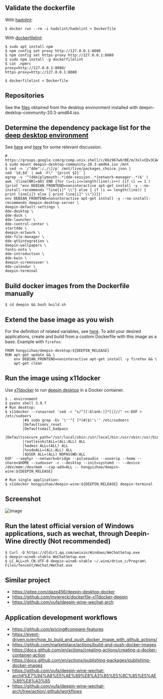 ## Validate the dockerfile

With [hadolint](https://github.com/hadolint/hadolint/issues/506):
```
$ docker run --rm -i hadolint/hadolint < Dockerfile
```
With [dockerfilelint](https://github.com/replicatedhq/dockerfilelint):
```
$ sudo apt install npm
$ npm config set proxy http://127.0.0.1:8080
$ npm config set https-proxy http://127.0.0.1:8080
$ sudo npm install -g dockerfilelint
$ cat .npmrc
proxy=http://127.0.0.1:8080/
https-proxy=http://127.0.0.1:8080

$ dockerfilelint < Dockerfile
```

## Repositories
See the [files](https://github.com/hongyi-zhao/dockerfile/tree/master/deepin/etc/apt) obtained from the desktop environment installed with deepin-desktop-community-20.3-amd64.iso.

## Determine the dependency package list for the [deep desktop environment](https://www.deepin.org/en/dde/)

See [here](https://groups.google.com/g/comp.unix.shell/c/86z967wGrBE/m/O8UHam31CAAJ) and [here](https://github.com/mviereck/dockerfile-x11docker-deepin/issues/25#issuecomment-731782023) for some relevant discussion.
```
# https://groups.google.com/g/comp.unix.shell/c/86z967wGrBE/m/XxlvCDv3CAAJ
$ sudo mount deepin-desktop-community-20.3-amd64.iso /mnt
$ sed -n '/"dde":/,/\]/p' /mnt/live/packages_choice.json |
sed '1d;$d' | awk -F\" '{print $2}' |
egrep -v '^(dde|plymouth-.*|dde-session-.*|network-manager-.*)$' |
awk '{line[NR]=$0} END {for (i=1;i<=length(line);i++) {if (i == 1 ) {print "env DEBIAN_FRONTEND=noninteractive apt-get install -y --no-install-recommends "line[i]" \\"} else { if (i == length(line)) { print line[i]} else { print line[i]" \\"}}}}'
env DEBIAN_FRONTEND=noninteractive apt-get install -y --no-install-recommends deepin-desktop-server \
deepin-default-settings \
dde-desktop \
dde-dock \
dde-launcher \
dde-control-center \
startdde \
deepin-artwork \
dde-file-manager \
dde-qt5integration \
deepin-wallpapers \
fonts-noto \
dde-introduction \
dde-kwin \
deepin-screensaver \
dde-calendar \
deepin-terminal 
```

## Build docker images from the Dockerfile manually

```
$ cd deepin && bash build.sh
```

## Extend the base image as you wish
For the definition of related variables, see [here](https://github.com/hongyi-zhao/dockerfile/blob/master/deepin/environment). To add your desired applications, create and build from a custom Dockerfile with this image as a base. Example with `firefox`:

```
FROM hongyizhao/deepin-desktop:${DEEPIN_RELEASE}
RUN apt-get update && \
    env DEBIAN_FRONTEND=noninteractive apt-get install -y firefox && \
    apt-get clean
```


## Run the image using x11docker

Use [x11docker](https://github.com/mviereck/x11docker) to run [deepin desktop](https://www.deepin.org) in a Docker container. 

```
$ . environment
$ pyenv shell 3.9.7
# Run desktop:
$ x11docker --runasroot 'sed -r "s/^[[:blank:]]*[|]//" <<-EOF > /etc/sudoers
        |#$ sudo grep -Ev '\''^[ ]*(#|$)'\'' /etc/sudoers  
        |Defaultsenv_reset
        |Defaultsmail_badpass
        |Defaultssecure_path="/usr/local/sbin:/usr/local/bin:/usr/sbin:/usr/bin:/sbin:/bin:/snap/bin"
        |rootlesskitALL=(ALL:ALL) ALL
        |%admin ALL=(ALL) ALL
        |%sudoALL=(ALL:ALL) ALL
        |$USER ALL=(ALL) NOPASSWD:ALL
EOF' --xephyr --network=bridge --pulseaudio --xoverip --home --share=$HOME --sudouser -c --desktop --init=systemd -- --device /dev/mem:/dev/mem --cap-add=ALL -- hongyizhao/deepin-wine:${DEEPIN_RELEASE}

# Run single application:
$ x11docker hongyizhao/deepin-wine:${DEEPIN_RELEASE} deepin-terminal
```
## Screenshot
![image](https://user-images.githubusercontent.com/11155854/144838310-83643432-8871-43a3-905d-d7b51e1c5445.png)

## Run the latest official version of Windows applications, such as wechat, through Deepin-Wine directly (Not recommended)
```
$ Curl -O https://dldir1.qq.com/weixin/Windows/WeChatSetup.exe
$ deepin-wine6-stable WeChatSetup.exe
$ LC_ALL=zh_CN.UTF-8 deepin-wine6-stable ~/.wine/drive_c/Program\ Files/Tencent/WeChat/WeChat.exe
```
## Similar project
- https://gitee.com/daze456/deepin-desktop-docker
- https://github.com/mviereck/dockerfile-x11docker-deepin
- https://github.com/vufa/deepin-wine-wechat-arch

## Application development workflows
- https://github.com/pricing#compare-features
- https://event-driven.io/en/how_to_buid_and_push_docker_image_with_github_actions/
- https://github.com/marketplace/actions/build-and-push-docker-images
- https://docs.github.com/en/actions/creating-actions/creating-a-docker-container-action
- https://docs.github.com/en/actions/publishing-packages/publishing-docker-images
- https://github.com/vufa/deepin-wine-wechat-arch#%E7%94%A8%E5%AE%89%E8%A3%85%E5%8C%85%E5%AE%89%E8%A3%85
- https://github.com/vufa/deepin-wine-wechat-arch/tree/action/.github/workflows


